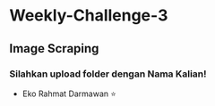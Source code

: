 # Weekly-Challenge-3
## Image Scraping
### Silahkan upload folder dengan Nama Kalian!

- Eko Rahmat Darmawan ⭐
